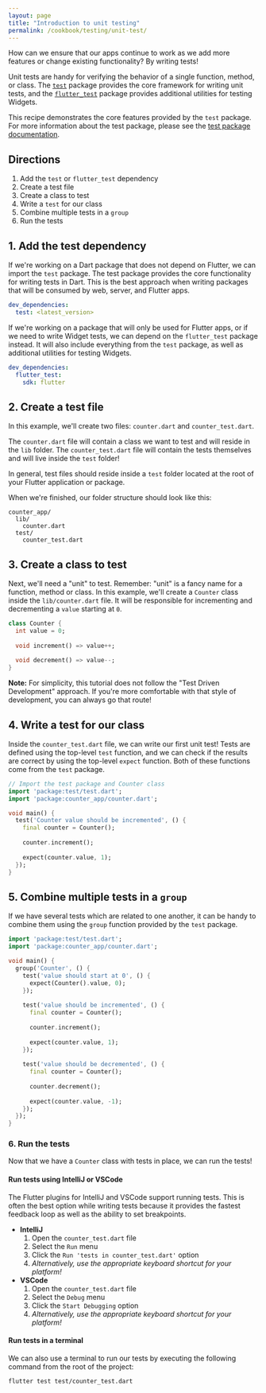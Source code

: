 ```yaml
---
layout: page
title: "Introduction to unit testing"
permalink: /cookbook/testing/unit-test/
---
```


How can we ensure that our apps continue to work as we add more features or 
change existing functionality? By writing tests!

Unit tests are handy for verifying the behavior of a single function, method, or 
class. The [`test`](https://pub.dartlang.org/packages/test) package provides the 
core framework for writing unit tests, and the 
[`flutter_test`](https://docs.flutter.io/flutter/flutter_test/flutter_test-library.html) 
package provides additional utilities for testing Widgets.

This recipe demonstrates the core features provided by the `test` package. For 
more information about the test package, please see the 
[test package documentation](https://github.com/dart-lang/test/blob/master/README.md).

## Directions

  1. Add the `test` or `flutter_test` dependency
  2. Create a test file
  3. Create a class to test
  4. Write a `test` for our class
  5. Combine multiple tests in a `group`
  6. Run the tests

## 1. Add the test dependency

If we're working on a Dart package that does not depend on Flutter, we
can import the `test` package. The test package provides the core functionality 
for writing tests in Dart. This is the best approach when writing packages that 
will be consumed by web, server, and Flutter apps.

```yaml
dev_dependencies:
  test: <latest_version>
```

If we're working on a package that will only be used for Flutter apps, or if 
we need to write Widget tests, we can depend on the `flutter_test` package 
instead. It will also include everything from the `test` package, as well as
additional utilities for testing Widgets.

```yaml
dev_dependencies:
  flutter_test:
    sdk: flutter
```


## 2. Create a test file

In this example, we'll create two files: `counter.dart` and `counter_test.dart`. 

The `counter.dart` file will contain a class we want to test and will reside in
the `lib` folder. The `counter_test.dart` file will contain the tests 
themselves and will live inside the `test` folder!

In general, test files should reside inside a `test` folder located at the root 
of your Flutter application or package.

When we're finished, our folder structure should look like this:

```
counter_app/
  lib/
    counter.dart
  test/
    counter_test.dart
```

## 3. Create a class to test

Next, we'll need a "unit" to test. Remember: "unit" is a fancy name for a 
function, method or class. In this example, we'll create a `Counter` class 
inside the `lib/counter.dart` file. It will be responsible for incrementing and 
decrementing a `value` starting at `0`. 

<!-- skip -->
```dart
class Counter {
  int value = 0;
  
  void increment() => value++;
  
  void decrement() => value--; 
}
```

**Note:** For simplicity, this tutorial does not follow the "Test Driven 
Development" approach. If you're more comfortable with that style of 
development, you can always go that route!

## 4. Write a test for our class

Inside the `counter_test.dart` file, we can write our first unit test! Tests are 
defined using the top-level `test` function, and we can check if the results are 
correct by using the top-level `expect` function. Both of these functions come
from the `test` package.

<!-- skip -->
```dart
// Import the test package and Counter class
import 'package:test/test.dart';
import 'package:counter_app/counter.dart';

void main() {
  test('Counter value should be incremented', () {
    final counter = Counter();
    
    counter.increment();
    
    expect(counter.value, 1);
  });
}
```  

## 5. Combine multiple tests in a `group`

If we have several tests which are related to one another, it can be handy
to combine them using the `group` function provided by the `test` package.

<!-- skip -->
```dart
import 'package:test/test.dart';
import 'package:counter_app/counter.dart';

void main() {
  group('Counter', () {
    test('value should start at 0', () {
      expect(Counter().value, 0);
    });
    
    test('value should be incremented', () {
      final counter = Counter();
        
      counter.increment();
        
      expect(counter.value, 1);
    });
    
    test('value should be decremented', () {
      final counter = Counter();
        
      counter.decrement();
        
      expect(counter.value, -1);
    });
  });
}
```

### 6. Run the tests

Now that we have a `Counter` class with tests in place, we can run the tests! 

#### Run tests using IntelliJ or VSCode 

The Flutter plugins for IntelliJ and VSCode support running tests. This is often
the best option while writing tests because it provides the fastest feedback 
loop as well as the ability to set breakpoints.

  * **IntelliJ** 
    1. Open the `counter_test.dart` file
    2. Select the `Run` menu
    3. Click the `Run 'tests in counter_test.dart'` option
    4. *Alternatively, use the appropriate keyboard shortcut for your platform!*
  * **VSCode**
    1. Open the `counter_test.dart` file
    2. Select the `Debug` menu
    3. Click the `Start Debugging` option
    4. *Alternatively, use the appropriate keyboard shortcut for your platform!*

#### Run tests in a terminal

We can also use a terminal to run our tests by executing the following
command from the root of the project:

```
flutter test test/counter_test.dart
```
